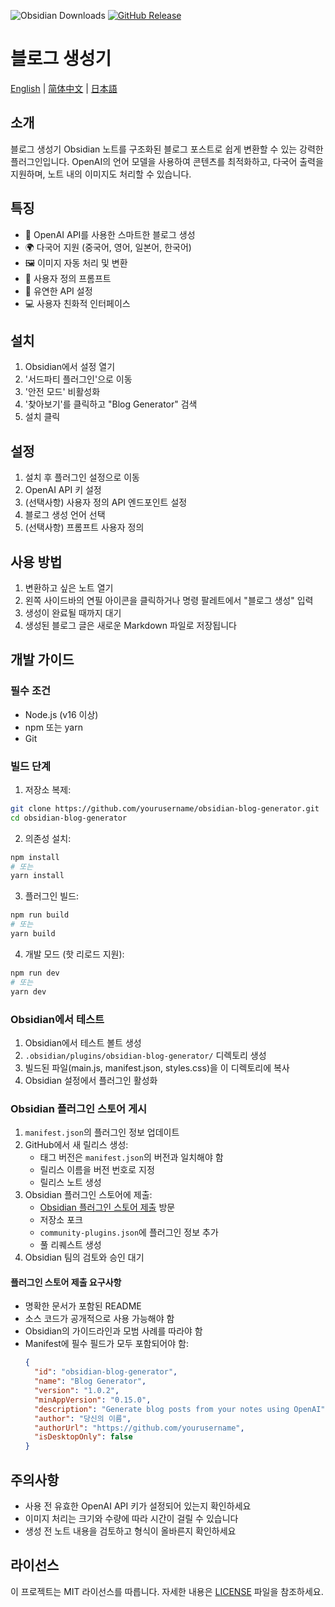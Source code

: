 ![Obsidian Downloads](https://img.shields.io/badge/dynamic/json?logo=obsidian&color=%23483699&label=downloads&query=%24%5B%22ai-blog-generator%22%5D.downloads&url=https%3A%2F%2Fraw.githubusercontent.com%2Fobsidianmd%2Fobsidian-releases%2Fmaster%2Fcommunity-plugin-stats.json)
[![GitHub Release](https://img.shields.io/github/v/release/garethng/obsidian-blog-generator)](https://github.com/garethng/obsidian-blog-generator/releases)


# 블로그 생성기

[English](README.md) | [简体中文](README_zh-CN.md) | [日本語](README_ja.md)

## 소개

블로그 생성기 Obsidian 노트를 구조화된 블로그 포스트로 쉽게 변환할 수 있는 강력한 플러그인입니다. OpenAI의 언어 모델을 사용하여 콘텐츠를 최적화하고, 다국어 출력을 지원하며, 노트 내의 이미지도 처리할 수 있습니다.

## 특징

- 🤖 OpenAI API를 사용한 스마트한 블로그 생성
- 🌍 다국어 지원 (중국어, 영어, 일본어, 한국어)
- 🖼️ 이미지 자동 처리 및 변환
- 🎨 사용자 정의 프롬프트
- 🔧 유연한 API 설정
- 💻 사용자 친화적 인터페이스

## 설치

1. Obsidian에서 설정 열기
2. '서드파티 플러그인'으로 이동
3. '안전 모드' 비활성화
4. '찾아보기'를 클릭하고 "Blog Generator" 검색
5. 설치 클릭

## 설정

1. 설치 후 플러그인 설정으로 이동
2. OpenAI API 키 설정
3. (선택사항) 사용자 정의 API 엔드포인트 설정
4. 블로그 생성 언어 선택
5. (선택사항) 프롬프트 사용자 정의

## 사용 방법

1. 변환하고 싶은 노트 열기
2. 왼쪽 사이드바의 연필 아이콘을 클릭하거나 명령 팔레트에서 "블로그 생성" 입력
3. 생성이 완료될 때까지 대기
4. 생성된 블로그 글은 새로운 Markdown 파일로 저장됩니다

## 개발 가이드

### 필수 조건

- Node.js (v16 이상)
- npm 또는 yarn
- Git

### 빌드 단계

1. 저장소 복제:
```bash
git clone https://github.com/yourusername/obsidian-blog-generator.git
cd obsidian-blog-generator
```

2. 의존성 설치:
```bash
npm install
# 또는
yarn install
```

3. 플러그인 빌드:
```bash
npm run build
# 또는
yarn build
```

4. 개발 모드 (핫 리로드 지원):
```bash
npm run dev
# 또는
yarn dev
```

### Obsidian에서 테스트

1. Obsidian에서 테스트 볼트 생성
2. `.obsidian/plugins/obsidian-blog-generator/` 디렉토리 생성
3. 빌드된 파일(main.js, manifest.json, styles.css)을 이 디렉토리에 복사
4. Obsidian 설정에서 플러그인 활성화

### Obsidian 플러그인 스토어 게시

1. `manifest.json`의 플러그인 정보 업데이트
2. GitHub에서 새 릴리스 생성:
   - 태그 버전은 `manifest.json`의 버전과 일치해야 함
   - 릴리스 이름을 버전 번호로 지정
   - 릴리스 노트 생성
3. Obsidian 플러그인 스토어에 제출:
   - [Obsidian 플러그인 스토어 제출](https://github.com/obsidianmd/obsidian-releases) 방문
   - 저장소 포크
   - `community-plugins.json`에 플러그인 정보 추가
   - 풀 리퀘스트 생성
4. Obsidian 팀의 검토와 승인 대기

#### 플러그인 스토어 제출 요구사항

- 명확한 문서가 포함된 README
- 소스 코드가 공개적으로 사용 가능해야 함
- Obsidian의 가이드라인과 모범 사례를 따라야 함
- Manifest에 필수 필드가 모두 포함되어야 함:
  ```json
  {
    "id": "obsidian-blog-generator",
    "name": "Blog Generator",
    "version": "1.0.2",
    "minAppVersion": "0.15.0",
    "description": "Generate blog posts from your notes using OpenAI",
    "author": "당신의 이름",
    "authorUrl": "https://github.com/yourusername",
    "isDesktopOnly": false
  }
  ```

## 주의사항

- 사용 전 유효한 OpenAI API 키가 설정되어 있는지 확인하세요
- 이미지 처리는 크기와 수량에 따라 시간이 걸릴 수 있습니다
- 생성 전 노트 내용을 검토하고 형식이 올바른지 확인하세요 

## 라이선스

이 프로젝트는 MIT 라이선스를 따릅니다. 자세한 내용은 [LICENSE](LICENSE) 파일을 참조하세요. 